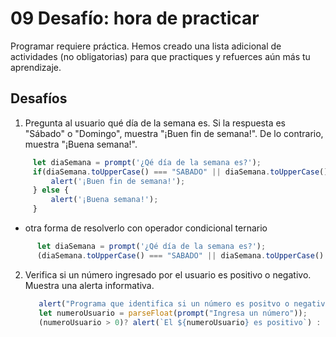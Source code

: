 # 09 Desafío: hora de practicar
<p>Programar requiere práctica. Hemos creado una lista adicional de actividades (no obligatorias) 
  para que practiques y refuerces aún más tu aprendizaje.</p>

## Desafíos
1. Pregunta al usuario qué día de la semana es. Si la respuesta es "Sábado" o "Domingo", muestra "¡Buen fin de semana!". De lo contrario, muestra "¡Buena semana!".
 ```javascript
      let diaSemana = prompt('¿Qé día de la semana es?');
      if(diaSemana.toUpperCase() === "SABADO" || diaSemana.toUpperCase() === "DOMINGO"){
          alert('¡Buen fin de semana!');
      } else {
          alert('¡Buena semana!');
      }
 ```
- otra forma de resolverlo con operador condicional ternario
```javascript
      let diaSemana = prompt('¿Qé día de la semana es?');
      (diaSemana.toUpperCase() === "SABADO" || diaSemana.toUpperCase() === "DOMINGO") ? alert('¡Buen fin de semana!') : alert('¡Buena semana!');
```
2. Verifica si un número ingresado por el usuario es positivo o negativo. Muestra una alerta informativa.
   ````javascript
      alert("Programa que identifica si un número es positvo o negativo"); 
      let numeroUsuario = parseFloat(prompt("Ingresa un número"));
      (numeroUsuario > 0)? alert(`El ${numeroUsuario} es positivo`) : alert(`El ${numeroUsuario} es negativo`);
   ````
